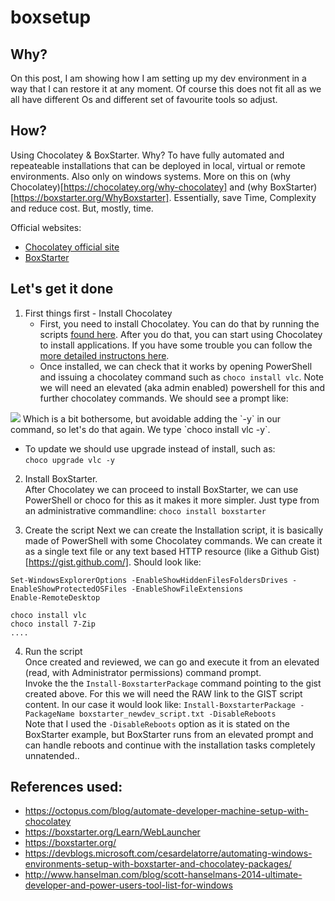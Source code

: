 # boxsetup

## Why?
On this post, I am showing how I am setting up my dev environment in a way that I can restore it at any moment.
Of course this does not fit all as we all have different Os and different set of favourite tools so adjust. 

## How?
Using Chocolatey & BoxStarter.
Why? To have fully automated and repeateable installations that can be deployed in local, virtual or remote environments. Also only on windows systems.
More on this on (why Chocolatey)[https://chocolatey.org/why-chocolatey] and (why BoxStarter)[https://boxstarter.org/WhyBoxstarter]. 
Essentially, save Time, Complexity and reduce cost. But, mostly, time.

Official websites:
- [Chocolatey official site](https://chocolatey.org/)
- [BoxStarter](https://boxstarter.org/)


## Let's get it done
1.  First things first - Install Chocolatey
    - First, you need to install Chocolatey. You can do that by running the scripts [found here](https://chocolatey.org/install). After you do that, you can start using Chocolatey to install applications. If you have some trouble you can follow the [more detailed instructons here](https://chocolatey.org/docs/development-environment-setup).
    - Once installed, we can check that it works by opening PowerShell and issuing a chocolatey command such as `choco install vlc`. Note we will need an elevated (aka admin enabled) powershell for this and further chocolatey commands. We should see a prompt like: 
<IMG  src="https://i.octopus.com/blog/2019-08/automate-developer-machine-setup-with-chocolatey/choco-install-vlc-start.png"/>
Which is a bit bothersome, but avoidable adding the `-y` in our command, so let's do that again. We type  `choco install vlc -y`.

   - To update we should use upgrade instead of install, such as:        
  `choco upgrade vlc -y`
2.  Install BoxStarter.  
    After Chocolatey we can proceed to install BoxStarter, we can use PowerShell or choco for this as it makes it more simpler. Just type from an administrative commandline:  `choco install boxstarter`   

1. Create the script
   Next we can create the Installation script, it is basically made of PowerShell with some Chocolatey commands. 
We can create it as a single text file or any text based HTTP resource (like a Github Gist)[https://gist.github.com/].
Should look like:   
```
Set-WindowsExplorerOptions -EnableShowHiddenFilesFoldersDrives -EnableShowProtectedOSFiles -EnableShowFileExtensions
Enable-RemoteDesktop

choco install vlc
choco install 7-Zip
....
```
    

4. Run the script   
   Once created and reviewed, we can go and execute it from an elevated (read, with Administrator permissions) command prompt.  
   Invoke the the `Install-BoxstarterPackage` command pointing to the gist created above. For this we will need the RAW link to the GIST script content. In our case it would look like:  `Install-BoxstarterPackage -PackageName boxstarter_newdev_script.txt -DisableReboots`   
   Note that I used the `-DisableReboots`  option as it is stated on the BoxStarter example, but BoxStarter runs from an elevated prompt and can handle reboots and continue with the installation tasks completely unnatended..



## References used:   
 - https://octopus.com/blog/automate-developer-machine-setup-with-chocolatey
 - https://boxstarter.org/Learn/WebLauncher
 - https://boxstarter.org/
 - https://devblogs.microsoft.com/cesardelatorre/automating-windows-environments-setup-with-boxstarter-and-chocolatey-packages/
 - http://www.hanselman.com/blog/scott-hanselmans-2014-ultimate-developer-and-power-users-tool-list-for-windows
